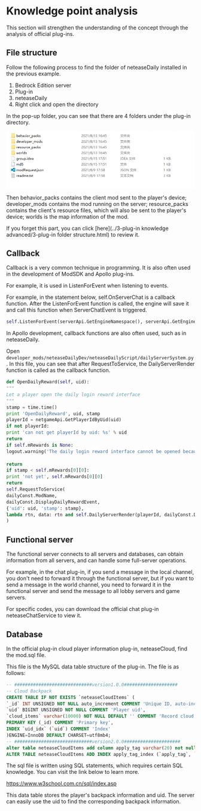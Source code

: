 # Knowledge point analysis 

This section will strengthen the understanding of the concept through the analysis of official plug-ins. 

## File structure 

Follow the following process to find the folder of neteaseDaily installed in the previous example. 

1. Bedrock Edition server 
2. Plug-in 
3. neteaseDaily 
4. Right click and open the directory 

In the pop-up folder, you can see that there are 4 folders under the plug-in directory. 

![](./images/1.png) 

Then behavior_packs contains the client mod sent to the player's device; developer_mods contains the mod running on the server; resource_packs contains the client's resource files, which will also be sent to the player's device; worlds is the map information of the mod. 

If you forget this part, you can click [here](../3-plug-in knowledge advanced/3-plug-in folder structure.html) to review it. 

## Callback 

Callback is a very common technique in programming. It is also often used in the development of ModSDK and Apollo plug-ins. 

For example, it is used in ListenForEvent when listening to events. 

For example, in the statement below, self.OnServerChat is a callback function. After the ListenForEvent function is called, the engine will save it and call this function when ServerChatEvent is triggered. 

```python 
self.ListenForEvent(serverApi.GetEngineNamespace(), serverApi.GetEngineSystemName(), 'ServerChatEvent', self, self.OnServerChat) 
``` 

In Apollo development, callback functions are also often used, such as in neteaseDaily. 

Open ```developer_mods/neteaseDailyDev/neteaseDailyScript/dailyServerSystem.py```. In this file, you can see that after RequestToService, the DailyServerRender function is called as the callback function. 

```python 
def OpenDailyReward(self, uid): 
""" 
Let a player open the daily login reward interface 
""" 
stamp = time.time() 
print 'OpenDailyReward', uid, stamp 
playerId = netgameApi.GetPlayerIdByUid(uid) 
if not playerId: 
print 'can not get playerId by uid: %s' % uid 
return 
if self.mRewards is None: 
logout.warning('The daily login reward interface cannot be opened because there is no available reward configuration')

return 
if stamp < self.mRewards[0][0]: 
print 'not yet', self.mRewards[0][0] 
return 
self.RequestToService( 
dailyConst.ModName, 
dailyConst.DisplayDailyRewardEvent, 
{'uid': uid, 'stamp': stamp}, 
lambda rtn, data: rtn and self.DailyServerRender(playerId, dailyConst.DisplayDailyRewardEvent, data) 
) 
``` 

## Functional server 

The functional server connects to all servers and databases, can obtain information from all servers, and can handle some full-server operations. 

For example, in the chat plug-in, if you send a message in the local channel, you don't need to forward it through the functional server, but if you want to send a message in the world channel, you need to forward it in the functional server and send the message to all lobby servers and game servers. 

For specific codes, you can download the official chat plug-in neteaseChatService to view it. 

## Database 

In the official plug-in cloud player information plug-in, neteaseCloud, find the mod.sql file. 

This file is the MySQL data table structure of the plug-in. The file is as follows: 

```sql 
-- #############################version1.0.0#################### 
-- Cloud Backpack 
CREATE TABLE IF NOT EXISTS `neteaseCloudItems` ( 
`_id` INT UNSIGNED NOT NULL auto_increment COMMENT 'Unique ID, auto-increment', 
`uid` BIGINT UNSIGNED NOT NULL COMMENT 'Player uid', 
`cloud_items` varchar(10000) NOT NULL DEFAULT '' COMMENT 'Record cloud backpack content', 
PRIMARY KEY (_id) COMMENT 'Primary key', 
INDEX `uid_idx` (`uid`) COMMENT 'Index' 
)ENGINE=InnoDB DEFAULT CHARSET=utf8mb4; 
-- #############################version2.0.0##################### 
alter table neteaseCloudItems add column apply_tag varchar(20) not null default ""; 
ALTER TABLE neteaseCloudItems ADD INDEX apply_tag_index (`apply_tag`, `uid`); 
``` 

The sql file is written using SQL statements, which requires certain SQL knowledge. You can visit the link below to learn more. 

https://www.w3school.com.cn/sql/index.asp 

This data table stores the player's backpack information and uid. The server can easily use the uid to find the corresponding backpack information.